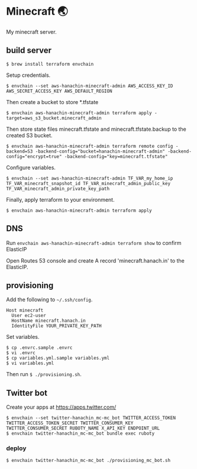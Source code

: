 Minecraft 🌏
============

My minecraft server.

build server
------------

```
$ brew install terraform envchain
````

Setup credentials.

```
$ envchain --set aws-hanachin-minecraft-admin AWS_ACCESS_KEY_ID AWS_SECRET_ACCESS_KEY AWS_DEFAULT_REGION
```

Then create a bucket to store *.tfstate

```
$ envchain aws-hanachin-minecraft-admin terraform apply -target=aws_s3_bucket.minecraft_admin
```

Then store state files minecraft.tfstate and minecraft.tfstate.backup to the created S3 bucket.

```
$ envchain aws-hanachin-minecraft-admin terraform remote config -backend=S3 -backend-config="bucket=hanachin-minecraft-admin" -backend-config="encrypt=true" -backend-config="key=minecraft.tfstate"
```

Configure variables.

```
$ envchain --set aws-hanachin-minecraft-admin TF_VAR_my_home_ip TF_VAR_minecraft_snapshot_id TF_VAR_minecraft_admin_public_key TF_VAR_minecraft_admin_private_key_path
```

Finally, apply terraform to your environment.

```
$ envchain aws-hanachin-minecraft-admin terraform apply
```

DNS
---------

Run `envchain aws-hanachin-minecraft-admin terraform show` to confirm ElasticIP

Open Routes 53 console and create A record 'minecraft.hanach.in' to the ElasticIP.

provisioning
------------

Add the following to `~/.ssh/config`.

```
Host minecraft
  User ec2-user
  HostName minecraft.hanach.in
  IdentityFile YOUR_PRIVATE_KEY_PATH
```

Set variables.

```
$ cp .envrc.sample .envrc
$ vi .envrc
$ cp variables.yml.sample variables.yml
$ vi variables.yml
```

Then run `$ ./provisioning.sh`.


Twitter bot
-----------

Create your apps at https://apps.twitter.com/

```
$ envchain --set twitter-hanachin_mc-mc_bot TWITTER_ACCESS_TOKEN TWITTER_ACCESS_TOKEN_SECRET TWITTER_CONSUMER_KEY TWITTER_CONSUMER_SECRET RUBOTY_NAME X_API_KEY ENDPOINT_URL
$ envchain twitter-hanachin_mc-mc_bot bundle exec ruboty
```

### deploy

```
$ envchain twitter-hanachin_mc-mc_bot ./provisioning_mc_bot.sh
```
